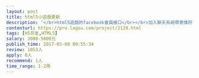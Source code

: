 ```yaml
---                
layout: post       
title: html5小遊戲更新           
description: '</br>html5遊戲的facebook會員接口</br></br>加入聊天系統帶表情符號</br></br>架設到新服務器和遊戲一些換圖片修改</br>'     
contenturl: https://pro.lagou.com/project/2128.html      
tags: [H5开发,HTML5]            
salary: 3000-5000元          
publish_time: 2017-03-09 09:55:34         
review: 1053人                   
apply: 0人                   
recommend: 1人                   
time_range: 1-2周              
---                 
```

